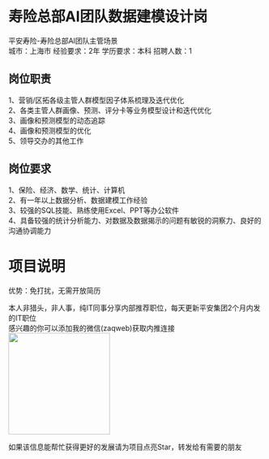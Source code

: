 # 寿险总部AI团队数据建模设计岗
平安寿险-寿险总部AI团队主管场景  
城市：上海市 经验要求：2年 学历要求：本科  招聘人数：1

## 岗位职责
1、营销/区拓各级主管人群模型因子体系梳理及迭代优化   
2、各类主管人群画像、预测、评分卡等业务模型设计和迭代优化   
3、画像和预测模型的动态追踪   
4、画像和预测模型的优化   
5、领导交办的其他工作

## 岗位要求
1、保险、经济、数学、统计、计算机   
2、有一年以上数据分析、数据建模工作经验   
3、较强的SQL技能、熟练使用Excel、PPT等办公软件   
4、具备较强的统计分析能力、对数据及数据揭示的问题有敏锐的洞察力、良好的沟通协调能力

# 项目说明

优势：免打扰，无需开放简历

本人非猎头，非人事，纯IT同事分享内部推荐职位，每天更新平安集团2个月内发的IT职位  
感兴趣的你可以添加我的微信(zaqweb)获取内推连接  
<img src="https://github.com/zaqweb/PA-IT-JOBS/blob/master/WechatICode.jpeg"  height="200" width="200">

如果该信息能帮忙获得更好的发展请为项目点亮Star，转发给有需要的朋友




